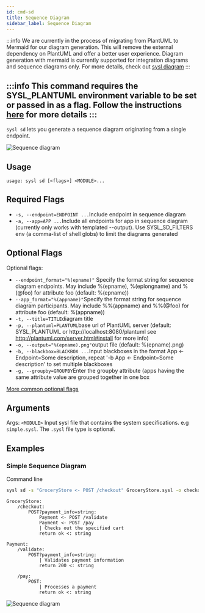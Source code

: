 ```yaml
---
id: cmd-sd
title: Sequence Diagram
sidebar_label: Sequence Diagram
---
```



:::info
We are currently in the process of migrating from PlantUML to Mermaid for our diagram generation. This will remove the external dependency on PlantUML and offer a better user experience. Diagram generation with mermaid is currently supported for integration diagrams and sequence diagrams only. For more details, check out [sysl diagram](cmd-diagram)
:::

:::info
This command requires the SYSL_PLANTUML environment variable to be set or passed in as a flag. Follow the instructions [here](plantuml.md) for more details
:::
---

`sysl sd` lets you generate a sequence diagram originating from a single endpoint.

![Sequence diagram](/img/sysl/seq-diagram-puml.png)


## Usage

`usage: sysl sd [<flags>] <MODULE>...`

## Required Flags

- `-s, --endpoint=ENDPOINT ...`Include endpoint in sequence diagram
- `-a, --app=APP ...`Include all endpoints for app in sequence diagram (currently only works with
  templated --output). Use SYSL_SD_FILTERS env (a comma-list of shell globs) to limit
  the diagrams generated

## Optional Flags

Optional flags:

- `--endpoint_format="%(epname)"`
  Specify the format string for sequence diagram endpoints. May include %(epname),
  %(eplongname) and %(@foo) for attribute foo (default: %(epname))
- `--app_format="%(appname)"`Specify the format string for sequence diagram participants. May include %%(appname)
  and %%(@foo) for attribute foo (default: %(appname))
- `-t, --title=TITLE`diagram title
- `-p, --plantuml=PLANTUML`base url of PlantUML server (default: SYSL_PLANTUML or http://localhost:8080/plantuml
  see http://plantuml.com/server.html#install for more info)
- `-o, --output="%(epname).png"`output file (default: %(epname).png)
- `-b, --blackbox=BLACKBOX ...`Input blackboxes in the format App <- Endpoint=Some description, repeat '-b App <-
  Endpoint=Some description' to set multiple blackboxes
- `-g, --groupby=GROUPBY`Enter the groupby attribute (apps having the same attribute value are grouped
  together in one box

[More common optional flags](common-flags)

## Arguments

Args:
`<MODULE>` Input sysl file that contains the system specifications. e.g `simple.sysl`. The `.sysl` file type is optional.


## Examples

### Simple Sequence Diagram

Command line
```bash
sysl sd -s "GroceryStore <- POST /checkout" GroceryStore.sysl -o checkout.png
```

```sysl title="Input Sysl file: GroceryStore.sysl"
GroceryStore:
    /checkout:
        POST?payment_info=string: 
            Payment <- POST /validate
            Payment <- POST /pay
            | Checks out the specified cart
            return ok <: string

Payment:
    /validate:
        POST?payment_info=string:
            | Validates payment information
            return 200 <: string

    /pay:
        POST:
            | Processes a payment
            return ok <: string

```


![Sequence diagram](/img/sysl/seq-diagram-puml.png)

